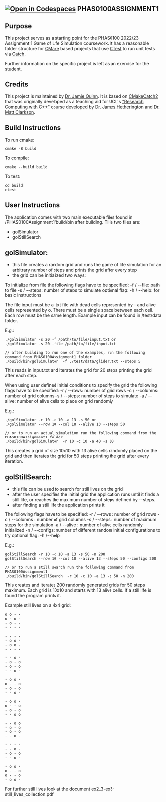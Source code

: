 [![Open in Codespaces](https://classroom.github.com/assets/launch-codespace-f4981d0f882b2a3f0472912d15f9806d57e124e0fc890972558857b51b24a6f9.svg)](https://classroom.github.com/open-in-codespaces?assignment_repo_id=10103844)
PHAS0100ASSIGNMENT1
------------------

Purpose
-------

This project serves as a starting point for the PHAS0100 2022/23 Assignment 1 Game of Life Simulation coursework. It has a reasonable folder structure for [CMake](https://cmake.org/) based projects that use [CTest](https://cmake.org/) to run unit tests via [Catch](https://github.com/catchorg/Catch2). 

Further information on the specific project is left as an exercise for the student.

Credits
-------

This project is maintained by [Dr. Jamie Quinn](http://jamiejquinn.com/). It is based on [CMakeCatch2](https://github.com/UCL/CMakeCatch2.git) that was originally developed as a teaching aid for UCL's ["Research Computing with C++"](https://github-pages.ucl.ac.uk/research-computing-with-cpp/) course developed by [Dr. James Hetherington](http://www.ucl.ac.uk/research-it-services/people/james) and [Dr. Matt Clarkson](https://iris.ucl.ac.uk/iris/browse/profile?upi=MJCLA42).

Build Instructions
------------------

To run cmake:

```
cmake -B build
```

To compile:

```
cmake --build build
```

To test:

```
cd build
ctest
```

User Instructions
-----------------------------

The application comes with two main executable files found in /PHAS0100Assignment1/build/bin after building.
THe two files are:
- golSimulator
- golStillSearch

golSimulator:
-------------
- this file creates a random grid and runs the game of life simulation for an arbitrary number of steps and prints the grid after every step
- the grid can be initialized two ways:

To initialize from file the following flags have to be specified:
-f / --file: path to file
-s / --steps: number of steps to simulate
optional flag:
-h / --help: for basic instructions

The file input must be a .txt file with dead cells represented by - and alive cells represented by o. There must be a single space between each cell. Each row must be the same length. Example input can be found in /test/data folder.

E.g.:
```
./golSimulator -s 20 -f /path/to/file/input.txt or 
./golSimulator -s 20 -file /path/to/file/input.txt

// after building to run one of the examples, run the following command from PHAS0100Assignment1 folder
./build/bin/golSimulator  -f ./test/data/glider.txt --steps 5
```
This reads in input.txt and iterates the grid for 20 steps printing the grid after each step.

When using user defined initial conditions to specify the grid the following flags have to be specified:
-r / --rows: number of grid rows
-c / --columns: number of grid columns
-s / --steps: number of steps to simulate
-a / --alive: number of alive cells to place on grid randomly

E.g.:
``` 
./golSimulator -r 10 -c 10 -a 13 -s 50 or
./golSimulator --row 10 --col 10 --alive 13 --steps 50

// or to run an actual simulation run the following command from the PHAS0100Assignment1 folder
./build/bin/golSimulator  -r 10 -c 10 -a 40 -s 10
```
This creates a grid of size 10x10 with 13 alive cells randomly placed on the grid and then iterates the grid for 50 steps printing the grid after every iteration.

golStillSearch:
----------------
- this file can be used to search for still lives on the grid
- after the user specifies the initial grid the application runs until it finds a still life, or reaches the maximum number of steps defined by --steps.
- after finding a still life the application prints it

The following flags have to be specified:
-r / --rows : number of grid rows
-c / --columns : number of grid columns
-s / --steps : number of maximum steps for the simulation
-a / --alive : number of alive cells randomly initialized
-n / --configs: number of different random initial configurations to try
optional flag:
-h /--help

E.g.:
```
golStillSearch -r 10 -c 10 -a 13 -s 50 -n 200
golStillSearch --row 10 --col 10 --alive 13 --steps 50 --configs 200

// or to run a still search run the following command from PHAS0100Assignment1
./build/bin/golStillSearch  -r 10 -c 10 -a 13 -s 50 -n 200
```

This creates and iterates 200 randomly generated grids for 50 steps maximum. Each grid is 10x10 and starts with 13 alive cells. If a still life is found the program prints it.

Example still lives on a 4x4 grid:
```
o o - -
o - o - 
- o - -
- - - -

- - - -
- o o - 
- o o -
- - - -

- - o - 
- o - o
- o - o
- - o -

- o o -
o - - o
- o - o
- - o -

- o o -
o - - o
- o - o
- - o o

- - o o
- o - o
- o - o
- - o -

- - - -
- - o -
- o - o
- - o -

- o o -
o - - o
o - - o
- o o -
```

For further still lives look at the document
ex2_3-ex3-still_lives_collection.pdf






